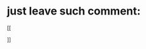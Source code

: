 # just leave such comment:

\[\[  
<script>    
window.onload = function() {  
    document.location = "/";  
};  
</script>  
\]\]
